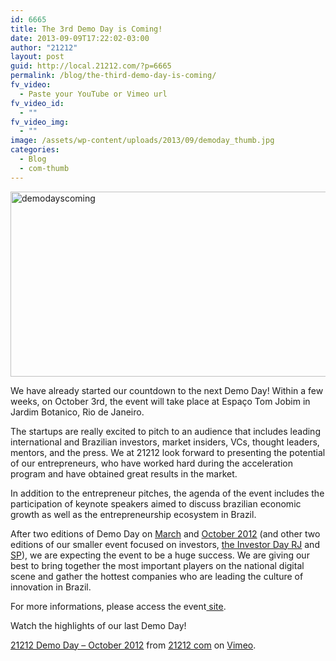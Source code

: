 ```yaml
---
id: 6665
title: The 3rd Demo Day is Coming!
date: 2013-09-09T17:22:02-03:00
author: "21212"
layout: post
guid: http://local.21212.com/?p=6665
permalink: /blog/the-third-demo-day-is-coming/
fv_video:
  - Paste your YouTube or Vimeo url
fv_video_id:
  - ""
fv_video_img:
  - ""
image: /assets/wp-content/uploads/2013/09/demoday_thumb.jpg
categories:
  - Blog
  - com-thumb
---
```

<p dir="ltr">
  <a href="http://local.21212.com/assets/wp-content/uploads/2013/09/demodayscoming.jpg"><img class="aligncenter size-full wp-image-6667" alt="demodayscoming" src="{{ site.url }}/assets/wp-content/uploads/2013/09/demodayscoming.jpg" width="540" height="296" srcset="{{ site.url }}/assets/wp-content/uploads/2013/09/demodayscoming.jpg 540w, {{ site.url }}/assets/wp-content/uploads/2013/09/demodayscoming-300x164.jpg 300w" sizes="(max-width: 540px) 100vw, 540px" /></a>
</p>

<p dir="ltr">
  We have already started our countdown to the next Demo Day! Within a few weeks, on October 3rd, the event will take place at Espaço Tom Jobim in Jardim Botanico, Rio de Janeiro.
</p>

The startups are really excited to pitch to an audience that includes leading international and Brazilian investors, market insiders, VCs, thought leaders, mentors, and the press. We at 21212 look forward to presenting the potential of our entrepreneurs, who have worked hard during the acceleration program and have obtained great results in the market.

In addition to the entrepreneur pitches, the agenda of the event includes the participation of keynote speakers aimed to discuss brazilian economic growth as well as the entrepreneurship ecosystem in Brazil.

After two editions of Demo Day on [March](http://local.21212.com/blog/the-first-21212-demo-day/) and [October 2012](http://local.21212.com/blog/the-2nd-demo-day/) (and other two editions of our smaller event focused on investors, [the Investor Day RJ](http://local.21212.com/blog/another-successful-investors-day/) and [SP](http://local.21212.com/blog/a-successful-21212-investor-day-in-sao-paulo/)), we are expecting the event to be a huge success. We are giving our best to bring together the most important players on the national digital scene and gather the hottest companies who are leading the culture of innovation in Brazil.

<p style="text-align: left;">
  For more informations, please access the event<a href="http://demoday.21212.com/"> site</a>.
</p>

<p style="text-align: left;">
  Watch the highlights of our last Demo Day!
</p>

<!-- This version of the embed code is no longer supported. Learn more: https://vimeo.com/help/faq/embedding -->

[21212 Demo Day &#8211; October 2012](http://vimeo.com/55290658) from [21212 com](http://vimeo.com/by21212com) on [Vimeo](https://vimeo.com).